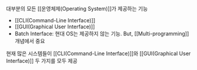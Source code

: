 
대부분의 모든 [[운영체제(Operating System)]]가 제공하는 기능 

+ [[CLI(Command-Line Interface)]]
+ [[GUI(Graphical User Interface)]]
+ Batch Interface: 현대 OS는 제공하지 않는 기능. But, [[Multi-programming]] 개념에서 중요

현재 많은 시스템들이 [[CLI(Command-Line Interface)]]와 [[GUI(Graphical User Interface)]] 두 가지를 모두 제공